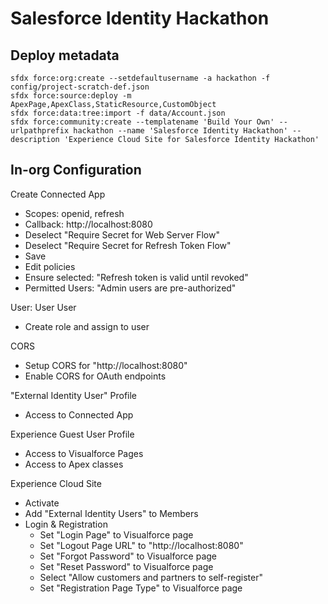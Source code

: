 # Salesforce Identity Hackathon

## Deploy metadata ##
```
sfdx force:org:create --setdefaultusername -a hackathon -f config/project-scratch-def.json
sfdx force:source:deploy -m ApexPage,ApexClass,StaticResource,CustomObject
sfdx force:data:tree:import -f data/Account.json
sfdx force:community:create --templatename 'Build Your Own' --urlpathprefix hackathon --name 'Salesforce Identity Hackathon' --description 'Experience Cloud Site for Salesforce Identity Hackathon'
```

## In-org Configuration ##
Create Connected App
- Scopes: openid, refresh
- Callback: http://localhost:8080
- Deselect "Require Secret for Web Server Flow"
- Deselect "Require Secret for Refresh Token Flow"
- Save
- Edit policies
- Ensure selected: "Refresh token is valid until revoked"
- Permitted Users: "Admin users are pre-authorized"

User: User User
- Create role and assign to user

CORS
- Setup CORS for "http://localhost:8080"
- Enable CORS for OAuth endpoints

"External Identity User" Profile
- Access to Connected App

Experience Guest User Profile
- Access to Visualforce Pages
- Access to Apex classes

Experience Cloud Site
- Activate
- Add "External Identity Users" to Members
- Login & Registration
    - Set "Login Page" to Visualforce page
    - Set "Logout Page URL" to "http://localhost:8080"
    - Set "Forgot Password" to Visualforce page
    - Set "Reset Password" to Visualforce page
    - Select "Allow customers and partners to self-register"
    - Set "Registration Page Type" to Visualforce page
